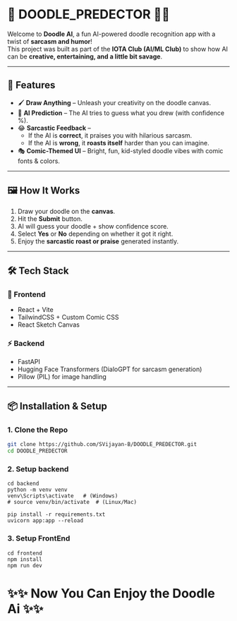 # 🎨 DOODLE_PREDECTOR 🤖✨

Welcome to **Doodle AI**, a fun AI-powered doodle recognition app with a twist of **sarcasm and humor**!  
This project was built as part of the **IOTA Club (AI/ML Club)** to show how AI can be **creative, entertaining, and a little bit savage**.  

---

## 🚀 Features
- 🖌️ **Draw Anything** – Unleash your creativity on the doodle canvas.  
- 🔮 **AI Prediction** – The AI tries to guess what you drew (with confidence %).  
- 😂 **Sarcastic Feedback** –  
  - If the AI is **correct**, it praises you with hilarious sarcasm.  
  - If the AI is **wrong**, it **roasts itself** harder than you can imagine.  
- 🎭 **Comic-Themed UI** – Bright, fun, kid-styled doodle vibes with comic fonts & colors.  

---

## 🖼️ How It Works
1. Draw your doodle on the **canvas**.  
2. Hit the **Submit** button.  
3. AI will guess your doodle + show confidence score.  
4. Select **Yes** or **No** depending on whether it got it right.  
5. Enjoy the **sarcastic roast or praise** generated instantly.  

---

## 🛠️ Tech Stack
### 🎨 Frontend
- React + Vite  
- TailwindCSS + Custom Comic CSS  
- React Sketch Canvas  

### ⚡ Backend
- FastAPI  
- Hugging Face Transformers (DialoGPT for sarcasm generation)  
- Pillow (PIL) for image handling  

---

## 📦 Installation & Setup

### 1️. Clone the Repo
```bash
git clone https://github.com/SVijayan-B/DOODLE_PREDECTOR.git
cd DOODLE_PREDECTOR
```
### 2. Setup backend
```
cd backend
python -m venv venv
venv\Scripts\activate   # (Windows)
# source venv/bin/activate  # (Linux/Mac)

pip install -r requirements.txt
uvicorn app:app --reload
```
### 3. Setup FrontEnd

```
cd frontend
npm install
npm run dev
```

# ✨✨ Now You Can Enjoy the Doodle Ai ✨✨

